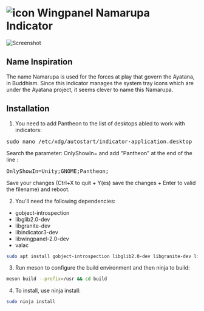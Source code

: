 # ![icon](data/icon.png) Wingpanel Namarupa Indicator

![Screenshot](data/shot.png)

## Name Inspiration

The name Namarupa is used for the forces at play that govern the Ayatana, in Buddhism. Since this indicator manages the system tray icons which are under the Ayatana project, it seems clever to name this Namarupa.

## Installation

1. You need to add Pantheon to the list of desktops abled to work with indicators:
<pre>sudo nano /etc/xdg/autostart/indicator-application.desktop</pre>
Search the parameter: OnlyShowIn= and add "Pantheon" at the end of the line : 
<pre>OnlyShowIn=Unity;GNOME;Pantheon;</pre>
Save your changes (Ctrl+X to quit + Y(es) save the changes + Enter to valid the filename) and reboot.<br/>

2. You'll need the following dependencies:

* gobject-introspection
* libglib2.0-dev
* libgranite-dev
* libindicator3-dev
* libwingpanel-2.0-dev
* valac

```bash
sudo apt install gobject-introspection libglib2.0-dev libgranite-dev libindicator3-dev libwingpanel-2.0-dev valac
```

3. Run meson to configure the build environment and then ninja to build:

```bash
meson build --prefix=/usr && cd build
```

4. To install, use ninja install:

```bash
sudo ninja install
```
